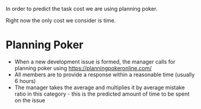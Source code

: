 In order to predict the task cost we are using planning poker.

Right now the only cost we consider is time. 

# Planning Poker
- When a new development issue is formed, the manager calls for planning poker using https://planningpokeronline.com/
- All members are to provide a response within a reasonable time (usually 6 hours)
- The manager takes the average and multiplies it by average mistake ratio in this category - this is the predicted amount of time to be spent on the issue

